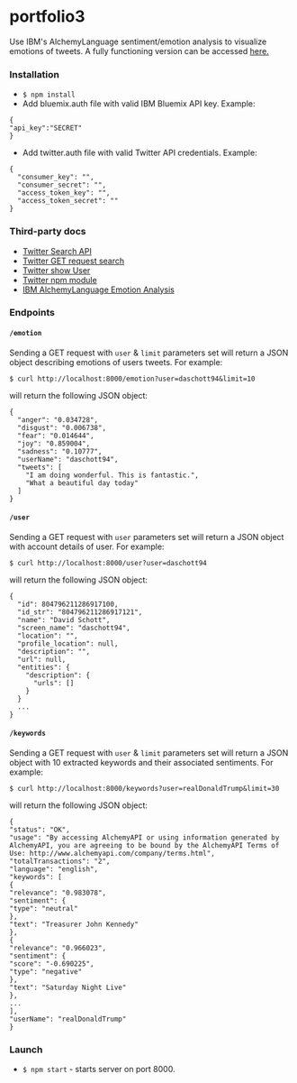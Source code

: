 # portfolio3
Use IBM's AlchemyLanguage sentiment/emotion analysis to visualize emotions of tweets.
A fully functioning version can be accessed [here.](http://radiant-woodland-82478.herokuapp.com/)

### Installation

* `$ npm install`
* Add bluemix.auth file with valid IBM Bluemix API key. Example:
```
{
"api_key":"SECRET"
}
```

* Add twitter.auth file with valid Twitter API credentials. Example:
```
{
  "consumer_key": "",
  "consumer_secret": "",
  "access_token_key": "",
  "access_token_secret": ""
}
```

### Third-party docs
* [Twitter Search API](https://dev.twitter.com/rest/public/search)
* [Twitter GET request search](https://dev.twitter.com/rest/reference/get/search/tweets)
* [Twitter show User](https://dev.twitter.com/rest/reference/get/users/show)
* [Twitter npm module](https://www.npmjs.com/package/twitter)
* [IBM AlchemyLanguage Emotion Analysis](http://www.ibm.com/watson/developercloud/alchemy-language/api/v1/?node#emotion_analysis)

### Endpoints

#### `/emotion`
Sending a GET request with `user` & `limit` parameters set will return a JSON object describing emotions of users tweets.
For example:
```
$ curl http://localhost:8000/emotion?user=daschott94&limit=10
```
will return the following JSON object:
```
{
  "anger": "0.034728",
  "disgust": "0.006738",
  "fear": "0.014644",
  "joy": "0.859004",
  "sadness": "0.10777",
  "userName": "daschott94",
  "tweets": [
    "I am doing wonderful. This is fantastic.",
    "What a beautiful day today"
  ]
}
```

#### `/user`
Sending a GET request with `user` parameters set will return a JSON object with account details of user.
For example:
```
$ curl http://localhost:8000/user?user=daschott94
```
will return the following JSON object:
```
{
  "id": 804796211286917100,
  "id_str": "804796211286917121",
  "name": "David Schott",
  "screen_name": "daschott94",
  "location": "",
  "profile_location": null,
  "description": "",
  "url": null,
  "entities": {
    "description": {
      "urls": []
    }
  }
  ...
}
```
#### `/keywords`
Sending a GET request with `user` & `limit` parameters set will return a JSON object with 10 extracted keywords and their associated sentiments.
For example:
```
$ curl http://localhost:8000/keywords?user=realDonaldTrump&limit=30
```

will return the following JSON object:

```
{
"status": "OK",
"usage": "By accessing AlchemyAPI or using information generated by AlchemyAPI, you are agreeing to be bound by the AlchemyAPI Terms of Use: http://www.alchemyapi.com/company/terms.html",
"totalTransactions": "2",
"language": "english",
"keywords": [
{
"relevance": "0.983078",
"sentiment": {
"type": "neutral"
},
"text": "Treasurer John Kennedy"
},
{
"relevance": "0.966023",
"sentiment": {
"score": "-0.690225",
"type": "negative"
},
"text": "Saturday Night Live"
},
...
],
"userName": "realDonaldTrump"
}
```

### Launch

* `$ npm start` - starts server on port 8000.
